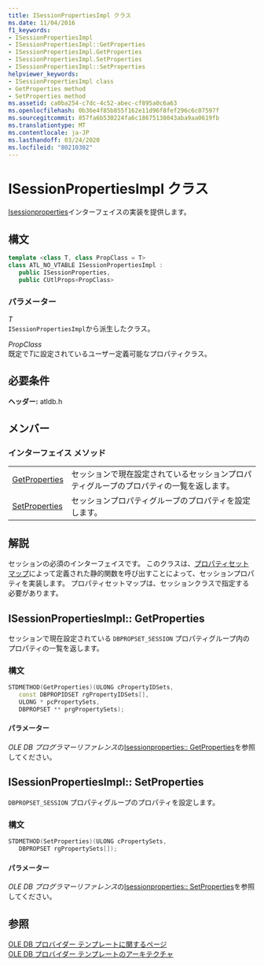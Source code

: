 ```yaml
---
title: ISessionPropertiesImpl クラス
ms.date: 11/04/2016
f1_keywords:
- ISessionPropertiesImpl
- ISessionPropertiesImpl::GetProperties
- ISessionPropertiesImpl.GetProperties
- ISessionPropertiesImpl.SetProperties
- ISessionPropertiesImpl::SetProperties
helpviewer_keywords:
- ISessionPropertiesImpl class
- GetProperties method
- SetProperties method
ms.assetid: ca0ba254-c7dc-4c52-abec-cf895a0c6a63
ms.openlocfilehash: 0b36e4f85b855f162e11d96f8fef296c6c07597f
ms.sourcegitcommit: 857fa6b530224fa6c18675138043aba9aa0619fb
ms.translationtype: MT
ms.contentlocale: ja-JP
ms.lasthandoff: 03/24/2020
ms.locfileid: "80210302"
---
```

# <a name="isessionpropertiesimpl-class"></a>ISessionPropertiesImpl クラス

[Isessionproperties](/previous-versions/windows/desktop/ms713721(v=vs.85))インターフェイスの実装を提供します。

## <a name="syntax"></a>構文

```cpp
template <class T, class PropClass = T>
class ATL_NO_VTABLE ISessionPropertiesImpl :
   public ISessionProperties,
   public CUtlProps<PropClass>
```

### <a name="parameters"></a>パラメーター

*T*<br/>
`ISessionPropertiesImpl`から派生したクラス。

*PropClass*<br/>
既定で*T*に設定されているユーザー定義可能なプロパティクラス。

## <a name="requirements"></a>必要条件

**ヘッダー:** atldb.h

## <a name="members"></a>メンバー

### <a name="interface-methods"></a>インターフェイス メソッド

|||
|-|-|
|[GetProperties](#getproperties)|セッションで現在設定されているセッションプロパティグループのプロパティの一覧を返します。|
|[SetProperties](#setproperties)|セッションプロパティグループのプロパティを設定します。|

## <a name="remarks"></a>解説

セッションの必須のインターフェイスです。 このクラスは、[プロパティセットマップ](../../data/oledb/begin-propset-map.md)によって定義された静的関数を呼び出すことによって、セッションプロパティを実装します。 プロパティセットマップは、セッションクラスで指定する必要があります。

## <a name="isessionpropertiesimplgetproperties"></a><a name="getproperties"></a>ISessionPropertiesImpl:: GetProperties

セッションで現在設定されている `DBPROPSET_SESSION` プロパティグループ内のプロパティの一覧を返します。

### <a name="syntax"></a>構文

```cpp
STDMETHOD(GetProperties)(ULONG cPropertyIDSets,
   const DBPROPIDSET rgPropertyIDSets[],
   ULONG * pcPropertySets,
   DBPROPSET ** prgPropertySets);
```

#### <a name="parameters"></a>パラメーター

*OLE DB プログラマーリファレンス*の[Isessionproperties:: GetProperties](/previous-versions/windows/desktop/ms723643(v=vs.85))を参照してください。

## <a name="isessionpropertiesimplsetproperties"></a><a name="setproperties"></a>ISessionPropertiesImpl:: SetProperties

`DBPROPSET_SESSION` プロパティグループのプロパティを設定します。

### <a name="syntax"></a>構文

```cpp
STDMETHOD(SetProperties)(ULONG cPropertySets,
   DBPROPSET rgPropertySets[]);
```

#### <a name="parameters"></a>パラメーター

*OLE DB プログラマーリファレンス*の[Isessionproperties:: SetProperties](/previous-versions/windows/desktop/ms714405(v=vs.85))を参照してください。

## <a name="see-also"></a>参照

[OLE DB プロバイダー テンプレートに関するページ](../../data/oledb/ole-db-provider-templates-cpp.md)<br/>
[OLE DB プロバイダー テンプレートのアーキテクチャ](../../data/oledb/ole-db-provider-template-architecture.md)
